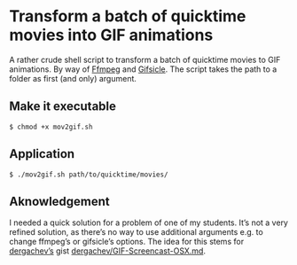 # Transform a batch of quicktime movies into GIF animations

A rather crude shell script to transform a batch of quicktime movies to GIF animations. By way of [Ffmpeg](https://www.ffmpeg.org/) and [Gifsicle](https://www.lcdf.org/gifsicle/).
The script takes the path to a folder as first (and only) argument.

## Make it executable

```
$ chmod +x mov2gif.sh
```

## Application

```
$ ./mov2gif.sh path/to/quicktime/movies/
```

## Aknowledgement

I needed a quick solution for a problem of one of my students. It’s not a very refined solution, as there’s no way to use additional arguments e.g. to change ffmpeg’s or gifsicle’s options.
The idea for this stems for [dergachev’s](https://gist.github.com/dergachev) gist [dergachev/GIF-Screencast-OSX.md](https://gist.github.com/dergachev/4627207).  
